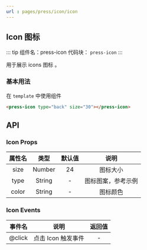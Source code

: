 ```yaml
---
url : pages/press/icon/icon
---
```


## Icon 图标

::: tip 组件名：press-icon
代码块： `press-icon`
:::

用于展示 icons 图标 。

### 基本用法

在 ``template`` 中使用组件

```html
<press-icon type="back" size="30"></press-icon>
```

<!-- ## 图标示例

点击复制图标类型

<icons-layouts></icons-layouts> -->

## API

### Icon Props

| 属性名 |  类型  | 默认值 |        说明        |
| :----: | :----: | :----: | :----------------: |
|  size  | Number |   24   |      图标大小      |
|  type  | String |   -    | 图标图案，参考示例 |
| color  | String |   -    |      图标颜色      |

### Icon Events

| 事件名 |        说明        | 返回值 |
| :----: | :----------------: | :----: |
| @click | 点击 Icon 触发事件 |   -    |
